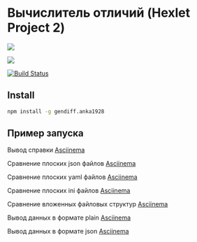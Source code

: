# Вычислитель отличий (Hexlet Project 2)

<a href="https://codeclimate.com/github/codeclimate/codeclimate/maintainability"><img src="https://api.codeclimate.com/v1/badges/a99a88d28ad37a79dbf6/maintainability" /></a>

<a href="https://codeclimate.com/github/codeclimate/codeclimate/test_coverage"><img src="https://api.codeclimate.com/v1/badges/a99a88d28ad37a79dbf6/test_coverage" /></a>

[![Build Status](https://travis-ci.org/anka1928/project-lvl2-s353.svg?branch=master)](https://travis-ci.org/anka1928/project-lvl2-s353)

## Install

```sh
npm install -g gendiff.anka1928
```

## Пример запуска
Вывод справки [Asciinema](https://asciinema.org/a/PGqzIFePY6ufdPdmmnarPetKA)

Сравнение плоских json файлов [Asciinema](https://asciinema.org/a/WneQBOtKXkjmlUvvV6K31wRyV)

Сравнение плоских yaml файлов [Asciinema](https://asciinema.org/a/XEwAORjaQvOowpL11fujl2M38)

Сравнение плоских ini файлов [Asciinema](https://asciinema.org/a/vRKQMiPCl7cdxI3T6QrnwRNHC)

Сравнение вложенных файловых структур [Asciinema](https://asciinema.org/a/VlhW7rtJUUW44SJVZNF20jcqK)

Вывод данных в формате plain [Asciinema](https://asciinema.org/a/swIA6LAisKhfUUgwjhoPE7VXT)

Вывод данных в формате json [Asciinema](https://asciinema.org/a/h07PVBaPrj851PIZKxoJaVaZK)
